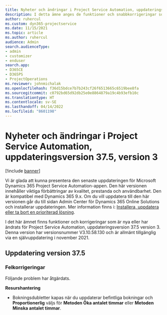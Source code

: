 ```yaml
---
title: Nyheter och ändringar i Project Service Automation, uppdateringsversion 37.5, version 3
description: I detta ämne anges de funktioner och snabbkorrigeringar som finns tillgängliga i Microsoft Dynamics 365 Project Service Automation, uppdateringsversion 37.5, V3.
author: ruhercul
ms.custom: dyn365-projectservice
ms.date: 11/15/2021
ms.topic: article
ms.author: ruhercul
audience: Admin
search.audienceType:
- admin
- customizer
- enduser
search.app:
- D365CE
- D365PS
- ProjectOperations
ms.reviewer: johnmichalak
ms.openlocfilehash: f36d15bdce7b7b243cf26f6513665c6519bee8fa
ms.sourcegitcommit: c0792bd65d92db25e0e8864879a19c4b93efb10c
ms.translationtype: HT
ms.contentlocale: sv-SE
ms.lasthandoff: 04/14/2022
ms.locfileid: "8601198"
---
```

# <a name="whats-new-or-changed-in-project-service-automation-update-release-375-v3"></a>Nyheter och ändringar i Project Service Automation, uppdateringsversion 37.5, version 3

[!include [banner](../includes/psa-now-project-operations.md)]

Vi är glada att kunna presentera den senaste uppdateringen för Microsoft Dynamics 365 Project Service Automation-appen. Den här versionen innehåller viktiga förbättringar av kvalitet, prestanda och användbarhet. Den är kompatibel med Dynamics 365 9.x. Om du vill uppdatera till den här versionen går du till sidan Admin Center för Dynamics 365 Online Solutions och installerar uppdateringen. Mer information finns i: [Installera, uppdatera eller ta bort en prioriterad lösning](/power-platform/admin/install-remove-preferred-solution).

I det här ämnet finns funktioner och korrigeringar som är nya eller har ändrats för Project Service Automation, uppdateringsversion 37.5 version 3. Denna version har versionsnummer V3.10.58.130 och är allmänt tillgänglig via en självuppdatering i november 2021.

## <a name="update-release-375"></a>Uppdatering version 37.5

### <a name="bug-fixes"></a>Felkorrigeringar

Följande problem har åtgärdats.

**Resurshantering**
- Bokningsdubletter kapas när du uppdaterar befintliga bokningar och **Proportionerlig** väljs för **Metoden Öka antalet timmar** eller **Metoden Minska antalet timmar**.
